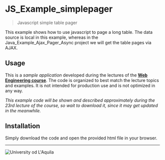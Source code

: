 # JS_Example_simplepager
> Javascript simple table pager

This example shows how to use javascript to page a long table. The data source is local in this example, whereas in the Java_Example_Ajax_Pager_Async project we will get the table pages via AJAX.

## Usage

This is a *sample application* developed during the lectures of the  [**Web Engineering course**](https://webengineering-univaq.github.io). The code is organized to best match the lecture topics and examples. It is not intended for production use and is not optimized in any way. 

*This example code will be shown and described approximately during the 23rd lecture of the course, so wait to download it, since it may get updated in the meanwhile.*

## Installation

Simply download the code and open the provided html file in your browser.

 
---

![University od L'Aquila](https://www.disim.univaq.it/skins/aqua/img/logo2021-2.png)
